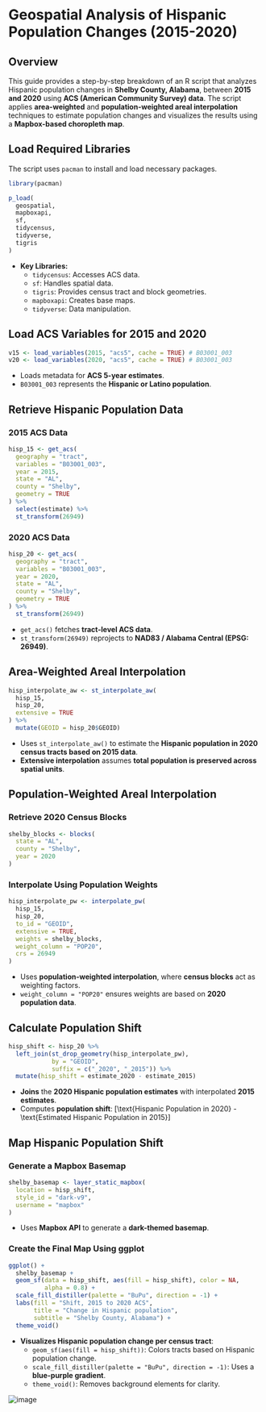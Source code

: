 # **Geospatial Analysis of Hispanic Population Changes (2015-2020)**

## **Overview**
This guide provides a step-by-step breakdown of an R script that analyzes Hispanic population changes in **Shelby County, Alabama**, between **2015 and 2020** using **ACS (American Community Survey) data**. The script applies **area-weighted** and **population-weighted areal interpolation** techniques to estimate population changes and visualizes the results using a **Mapbox-based choropleth map**.

## Load Required Libraries
The script uses `pacman` to install and load necessary packages.

```r
library(pacman)

p_load(
  geospatial,
  mapboxapi,
  sf,
  tidycensus,
  tidyverse,
  tigris
)
```
- **Key Libraries:**
  - `tidycensus`: Accesses ACS data.
  - `sf`: Handles spatial data.
  - `tigris`: Provides census tract and block geometries.
  - `mapboxapi`: Creates base maps.
  - `tidyverse`: Data manipulation.

## Load ACS Variables for 2015 and 2020
```r
v15 <- load_variables(2015, "acs5", cache = TRUE) # B03001_003
v20 <- load_variables(2020, "acs5", cache = TRUE) # B03001_003
```
- Loads metadata for **ACS 5-year estimates**.
- `B03001_003` represents the **Hispanic or Latino population**.

## Retrieve Hispanic Population Data
### 2015 ACS Data
```r
hisp_15 <- get_acs(
  geography = "tract",
  variables = "B03001_003",
  year = 2015,
  state = "AL",
  county = "Shelby",
  geometry = TRUE
) %>%
  select(estimate) %>%
  st_transform(26949)
```
### 2020 ACS Data
```r
hisp_20 <- get_acs(
  geography = "tract",
  variables = "B03001_003",
  year = 2020,
  state = "AL",
  county = "Shelby",
  geometry = TRUE
) %>%
  st_transform(26949)
```
- `get_acs()` fetches **tract-level ACS data**.
- `st_transform(26949)` reprojects to **NAD83 / Alabama Central (EPSG: 26949)**.

## Area-Weighted Areal Interpolation
```r
hisp_interpolate_aw <- st_interpolate_aw(
  hisp_15,
  hisp_20,
  extensive = TRUE
) %>%
  mutate(GEOID = hisp_20$GEOID)
```
- Uses `st_interpolate_aw()` to estimate the **Hispanic population in 2020 census tracts based on 2015 data**.
- **Extensive interpolation** assumes **total population is preserved across spatial units**.

## Population-Weighted Areal Interpolation
### Retrieve 2020 Census Blocks
```r
shelby_blocks <- blocks(
  state = "AL",
  county = "Shelby",
  year = 2020
)
```
### Interpolate Using Population Weights
```r
hisp_interpolate_pw <- interpolate_pw(
  hisp_15,
  hisp_20,
  to_id = "GEOID",
  extensive = TRUE,
  weights = shelby_blocks,
  weight_column = "POP20",
  crs = 26949
)
```
- Uses **population-weighted interpolation**, where **census blocks** act as weighting factors.
- `weight_column = "POP20"` ensures weights are based on **2020 population data**.

## Calculate Population Shift
```r
hisp_shift <- hisp_20 %>%
  left_join(st_drop_geometry(hisp_interpolate_pw),
            by = "GEOID",
            suffix = c("_2020", "_2015")) %>%
  mutate(hisp_shift = estimate_2020 - estimate_2015)
```
- **Joins** the **2020 Hispanic population estimates** with interpolated **2015 estimates**.
- Computes **population shift**:
  \[\text{Hispanic Population in 2020} - \text{Estimated Hispanic Population in 2015}\]

## Map Hispanic Population Shift
### **Generate a Mapbox Basemap**
```r
shelby_basemap <- layer_static_mapbox(
  location = hisp_shift,
  style_id = "dark-v9",
  username = "mapbox"
)
```
- Uses **Mapbox API** to generate a **dark-themed basemap**.

### Create the Final Map Using ggplot
```r
ggplot() +
  shelby_basemap +
  geom_sf(data = hisp_shift, aes(fill = hisp_shift), color = NA,
          alpha = 0.8) +
  scale_fill_distiller(palette = "BuPu", direction = -1) +
  labs(fill = "Shift, 2015 to 2020 ACS",
       title = "Change in Hispanic population",
       subtitle = "Shelby County, Alabama") +
  theme_void()
```
- **Visualizes Hispanic population change per census tract**:
  - `geom_sf(aes(fill = hisp_shift))`: Colors tracts based on Hispanic population change.
  - `scale_fill_distiller(palette = "BuPu", direction = -1)`: Uses a **blue-purple gradient**.
  - `theme_void()`: Removes background elements for clarity.

 ![image](https://github.com/user-attachments/assets/cf4f9aff-b3d1-45f7-b752-1f6e766e7216)

